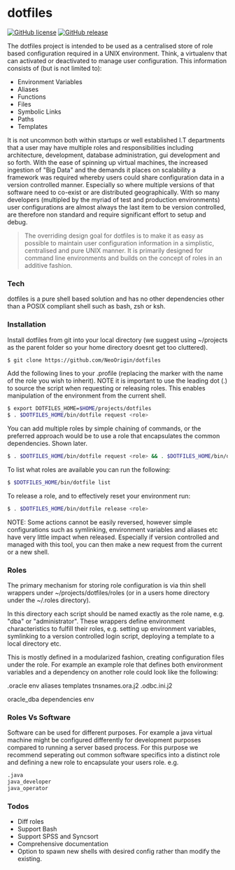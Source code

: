 # dotfiles

[![GitHub license](https://img.shields.io/badge/license-GPLv3-blue.svg)](https://raw.githubusercontent.com/NeoOrigin/dotfiles/master/COPYING)
[![GitHub release](https://img.shields.io/github/release/pbowditch/dotfiles.svg)](https://github.com/NeoOrigin/dotfiles/releases/latest)

The dotfiles project is intended to be used as a centralised store of role based configuration required in a UNIX environment.  Think, a virtualenv that can activated or deactivated to manage user configuration.  This information consists of (but is not limited to):

  - Environment Variables
  - Aliases
  - Functions
  - Files
  - Symbolic Links
  - Paths
  - Templates

It is not uncommon both within startups or well established I.T departments that a user may have multiple roles and responsibilities including architecture, development, database administration, gui development and so forth.  With the ease of spinning up virtual machines, the increased ingestion of "Big Data" and the demands it places on scalability a framework was required whereby users could share configuration data in a version controlled manner.  Especially so where multiple versions of that software need to co-exist or are distributed geographically.  With so many developers (multipled by the myriad of test and production environments) user configurations are almost always the last item to be version controlled, are therefore non standard and require significant effort to setup and debug.

> The overriding design goal for dotfiles is to make it as easy as possible to maintain user configuration information
> in a simplistic, centralised and pure UNIX manner.  It is primarily designed for command line environments and builds
> on the concept of roles in an additive fashion.  

### Tech

dotfiles is a pure shell based solution and has no other dependencies other than a POSIX compliant shell such as bash, zsh or ksh.  

### Installation

Install dotfiles from git into your local directory (we suggest using ~/projects as the parent folder so your home directory doesnt get too cluttered).  

```sh
$ git clone https://github.com/NeoOrigin/dotfiles
```

Add the following lines to your .profile (replacing the <role> marker with the name of the role you wish to inherit).  NOTE it is important to use the leading dot (.) to source the script when requesting or releasing roles.  This enables manipulation of the environment from the current shell.
```sh
$ export DOTFILES_HOME=$HOME/projects/dotfiles
$ . $DOTFILES_HOME/bin/dotfile request <role>
```

You can add multiple roles by simple chaining of commands, or the preferred approach would be to use a role that encapsulates the common dependencies.  Shown later.  
```sh
$ . $DOTFILES_HOME/bin/dotfile request <role> && . $DOTFILES_HOME/bin/dotfile request <role>
```

To list what roles are available you can run the following:
```sh
$ $DOTFILES_HOME/bin/dotfile list
```

To release a role, and to effectively reset your environment run:
```sh
$ . $DOTFILES_HOME/bin/dotfile release <role>
```
NOTE: Some actions cannot be easily reversed, however simple configurations such as symlinking, environment variables and aliases etc have very little impact when released.  Especially if version controlled and managed with this tool, you can then make a new request from the current or a new shell.  

### Roles

The primary mechanism for storing role configuration is via thin shell wrappers under ~/projects/dotfiles/roles (or in a users home directory under the ~/.roles directory).  

In this directory each script should be named exactly as the role name, e.g. "dba" or "administrator".  These wrappers
define environment characteristics to fulfill their roles, e.g. setting up environment variables, symlinking to a version controlled login script, deploying a template to a local directory etc.  

This is mostly defined in a modularized fashion, creating configuration files under the role.  For example an example role that defines both environment variables and a dependency on another role could look like the following:

.oracle
    env
    aliases
    templates
        tnsnames.ora.j2
        .odbc.ini.j2

oracle_dba
    dependencies
    env

### Roles Vs Software

Software can be used for different purposes.  For example a java virtual machine might be configured differently for development purposes compared to running a server based process.  For this purpose we recommend seperating out common software specifics into a distinct role and defining a new role to encapsulate your users role.  e.g.

```sh
.java
java_developer
java_operator
```

### Todos

 - Diff roles
 - Support Bash
 - Support SPSS and Syncsort
 - Comprehensive documentation
 - Option to spawn new shells with desired config rather than modify the existing.  
